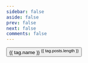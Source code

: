 ```yaml
---
sidebar: false
aside: false
prev: false
next: false
comments: false
---
```


<script setup lang="ts">
import { VPButton } from 'vitepress/theme'
import { getTags } from '../utils/posts.mts'
import { useRouter } from 'vitepress'
const tags: Tag[] = getTags()
const router = useRouter()
const clickHandler = (name) => {
    router.go(`tags/${name}`)
}
</script>

<div class="grid-auto-cols-1 gap-4">
    <button 
        v-for="tag in tags" 
        :key="tag.name" 
        class="TagBtn"
        @click="clickHandler(tag.name)" >
        {{ tag.name }}
        <sup class="font-bold">{{ tag.posts.length }}</sup>
    </button>
</div>
